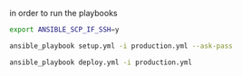 in order to run the playbooks

```bash
export ANSIBLE_SCP_IF_SSH=y

ansible_playbook setup.yml -i production.yml --ask-pass

ansible_playbook deploy.yml -i production.yml
```


